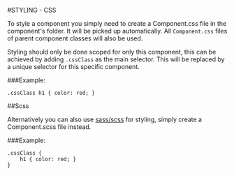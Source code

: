 #STYLING - CSS 

To style a component you simply need to create a Component.css file in the component's folder. 
It will be picked up automatically. All `Component.css` files of parent component classes will also be used.

Styling should only be done scoped for only this component, this can be achieved by adding `.cssClass` as the main selector. 
This will be replaced by a unique selector for this specific component.

###Example:

    .cssClass h1 { color: red; }
    
##Scss

Alternatively you can also use [sass/scss](http://sass-lang.com/) for styling, simply create a Component.scss file instead.

###Example:

    .cssClass {
        h1 { color: red; }
    }